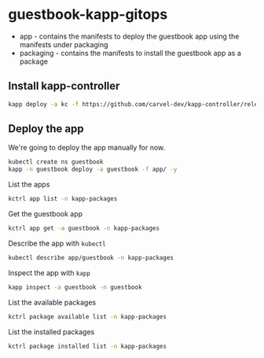 # guestbook-kapp-gitops

- app - contains the manifests to deploy the guestbook app using the manifests under packaging
- packaging - contains the manifests to install the guestbook app as a package

## Install kapp-controller

```sh
kapp deploy -a kc -f https://github.com/carvel-dev/kapp-controller/releases/latest/download/release.yml -y
```

## Deploy the app

We're going to deploy the app manually for now.

```sh
kubectl create ns guestbook
kapp -n guestbook deploy -a guestbook -f app/ -y
```

List the apps

```sh
kctrl app list -n kapp-packages
```

Get the guestbook app

```sh
kctrl app get -a guestbook -n kapp-packages
```

Describe the app with `kubectl`

```sh
kubectl describe app/guestbook -n kapp-packages
```

Inspect the app with `kapp`

```sh
kapp inspect -a guestbook -n guestbook
```

List the available packages

```sh
kctrl package available list -n kapp-packages
```

List the installed packages

```sh
kctrl package installed list -n kapp-packages
```
